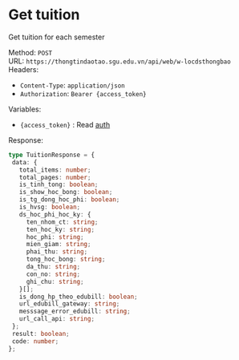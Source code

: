 # Get tuition

Get tuition for each semester

Method: `POST`  
URL: `https://thongtindaotao.sgu.edu.vn/api/web/w-locdsthongbao`  
Headers:  
 - `Content-Type`: `application/json`  
 - `Authorization`: `Bearer {access_token}`

Variables:  
 - `{access_token}` : Read [auth](auth.md)


Response:  
 ```ts
type TuitionResponse = {
  data: {
    total_items: number;
    total_pages: number;
    is_tinh_tong: boolean;
    is_show_hoc_bong: boolean;
    is_tg_dong_hoc_phi: boolean;
    is_hvsg: boolean;
    ds_hoc_phi_hoc_ky: {
      ten_nhom_ct: string;
      ten_hoc_ky: string;
      hoc_phi: string;
      mien_giam: string;
      phai_thu: string;
      tong_hoc_bong: string;
      da_thu: string;
      con_no: string;
      ghi_chu: string;
    }[];
    is_dong_hp_theo_edubill: boolean;
    url_edubill_gateway: string;
    messsage_error_edubill: string;
    url_call_api: string;
  };
  result: boolean;
  code: number;
};

 ```

